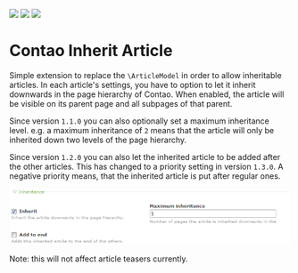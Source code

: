 [![](https://img.shields.io/maintenance/yes/2017.svg)](https://github.com/fritzmg/contao-inherit-article)
[![](https://img.shields.io/packagist/v/fritzmg/contao-inherit-article.svg)](https://packagist.org/packages/fritzmg/contao-inherit-article)
[![](https://img.shields.io/packagist/dt/fritzmg/contao-inherit-article.svg)](https://packagist.org/packages/fritzmg/contao-inherit-article)

Contao Inherit Article
===================

Simple extension to replace the `\ArticleModel` in order to allow inheritable articles. In each article's settings, you have to option to let it inherit downwards in the page hierarchy of Contao. When enabled, the article will be visible on its parent page and all subpages of that parent.

Since version `1.1.0` you can also optionally set a maximum inheritance level. e.g. a maximum inheritance of `2` means that the article will only be inherited down two levels of the page hierarchy.

Since version `1.2.0` you can also let the inherited article to be added after the other articles. This has changed to a priority setting in version `1.3.0`. A negative priority means, that the inherited article is put after regular ones.

![Article settings](https://raw.githubusercontent.com/fritzmg/contao-inherit-article/master/inherit_article.png)

Note: this will not affect article teasers currently.
